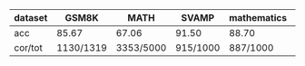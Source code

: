 |dataset|GSM8K|MATH|SVAMP|mathematics|ocw|aime24|amc23|carp_en|college_math|olympiadbench|
|--|--|--|--|--|--|--|--|--|--|--|
|acc|85.67|67.06|91.50|88.70|32.72|16.67|42.50|48.46|31.30|38.07|
|cor/tot|1130/1319|3353/5000|915/1000|887/1000|89/272|5/30|17/40|473/976|882/2818|257/675|
